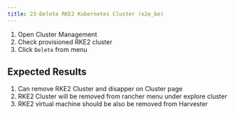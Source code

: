 ```yaml
---
title: 23-Delete RKE2 Kubernetes Cluster (e2e_be)
---
```

1. Open Cluster Management
1. Check provisioned RKE2 cluster 
1. Click `Delete` from menu


## Expected Results
1. Can remove RKE2 Cluster and disapper on Cluster page
1. RKE2 Cluster will be removed from rancher menu under explore cluster
1. RKE2 virtual machine should be also be removed from Harvester 

